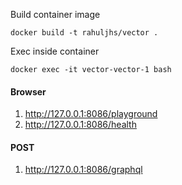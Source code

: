 Build container image
```
docker build -t rahuljhs/vector .
```

Exec inside container 
```
docker exec -it vector-vector-1 bash
```

#### Browser
1. http://127.0.0.1:8086/playground
2. http://127.0.0.1:8086/health
#### POST
1. http://127.0.0.1:8086/graphql